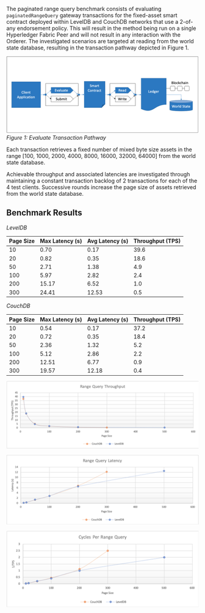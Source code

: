 The paginated range query benchmark consists of evaluating `paginatedRangeQuery` gateway transactions for the fixed-asset smart contract deployed within LevelDB and CouchDB networks that use a 2-of-any endorsement policy. This will result in the method being run on a single Hyperledger Fabric Peer and will not result in any interaction with the Orderer. The investigated scenarios are targeted at reading from the world state database, resulting in the transaction pathway depicted in Figure 1.

![evaluate contract range query pathway](../../../../../diagrams/TransactionRoute_Evaluate.png)*Figure 1: Evaluate Transaction Pathway*

Each transaction retrieves a fixed number of mixed byte size assets in the range [100, 1000, 2000, 4000, 8000, 16000, 32000, 64000] from the world state database.

Achievable throughput and associated latencies are investigated through maintaining a constant transaction backlog of 2 transactions for each of the 4 test clients. Successive rounds increase the page size of assets retrieved from the world state database.

## Benchmark Results
*LevelDB*

| Page Size | Max Latency (s) | Avg Latency (s) | Throughput (TPS) |
| --------- | --------------- | --------------- | ---------------- |
| 10 | 0.70 | 0.17 | 39.6 |
| 20 | 0.82 | 0.35 | 18.6 |
| 50 | 2.71 | 1.38 | 4.9 |
| 100 | 5.97 | 2.82 | 2.4 |
| 200 | 15.17 | 6.52 | 1.0 |
| 300 | 24.41 | 12.53 | 0.5 |


*CouchDB*

| Page Size | Max Latency (s) | Avg Latency (s) | Throughput (TPS) |
| --------- | --------------- | --------------- | ---------------- |
| 10 | 0.54 | 0.17 | 37.2 |
| 20 | 0.72 | 0.35 | 18.4 |
| 50 | 2.36 | 1.32 | 5.2 |
| 100 | 5.12 | 2.86 | 2.2 |
| 200 | 12.51 | 6.77 | 0.9 |
| 300 | 19.57 | 12.18 | 0.4 |

![paginated range query fabric tps performance](../../../../../charts/2.0.0/nodeJS/nodeSDK/rangeQuery/RangeQueryMixedTPS.png)

![paginated range query fabric latency performance](../../../../../charts/2.0.0/nodeJS/nodeSDK/rangeQuery/RangeQueryMixedLatency.png)

![paginated range query fabric cycles performance](../../../../../charts/2.0.0/nodeJS/nodeSDK/rangeQuery/RangeQueryMixedCycles.png)
